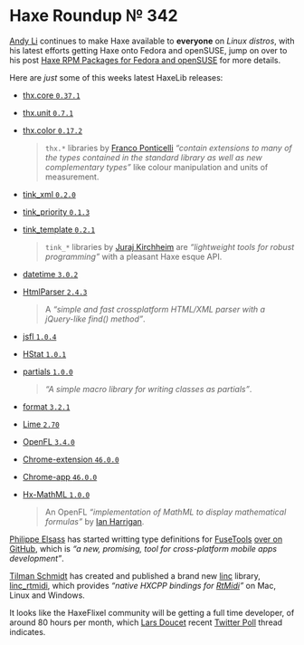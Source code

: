 [_template]: ../templates/roundup.html
[date]: / "2015-10-25 09:41:00"
[modified]: / "2015-10-25 09:41:00"
[published]: / "2015-10-25 09:41:00"
[social]: /img/342/mug.png ""
[“”]: a ""
# Haxe Roundup № 342

[Andy Li][tw5] continues to make Haxe available to **everyone** on _Linux distros_,
with his latest efforts getting Haxe onto Fedora and openSUSE, jump on over to
his post [Haxe RPM Packages for Fedora and openSUSE][l20] for more details.

Here are _just_ some of this weeks latest HaxeLib releases:
	
- [thx.core `0.37.1`][l1]
- [thx.unit `0.7.1`][l2]
- [thx.color `0.17.2`][l3]

    > `thx.*` libraries by [Franco Ponticelli][tw1] _“contain extensions to 
	many of the types contained in the standard library as well as new 
	complementary types”_ like colour manipulation and units of measurement.

- [tink_xml `0.2.0`][l4]
- [tink_priority `0.1.3`][l5]
- [tink_template `0.2.1`][l6]

    > `tink_*` libraries by [Juraj Kirchheim][tw2] are _“lightweight tools for 
	robust programming”_ with a pleasant Haxe esque API.

- [datetime `3.0.2`][l7]
- [HtmlParser `2.4.3`][l8]

    > A _“simple and fast crossplatform HTML/XML parser with a jQuery-like find()
	method”_.

- [jsfl `1.0.4`][l9]
- [HStat `1.0.1`][l10]
- [partials `1.0.0`][l11]

    > _“A simple macro library for writing classes as partials”_.

- [format `3.2.1`][l12]
- [Lime `2.70`][l13]
- [OpenFL `3.4.0`][l14]
- [Chrome-extension `46.0.0`][l15]
- [Chrome-app `46.0.0`][l16]
- [Hx-MathML `1.0.0`][l19]

    > An OpenFL _“implementation of MathML to display mathematical formulas”_ by
	[Ian Harrigan][tw4].

[Philippe Elsass][tw3] has started writting type definitions for [FuseTools][l18]
[over on GitHub][l17], which is _“a new, promising, tool for 
cross-platform mobile apps development”_.

[Tilman Schmidt][tw7] has created and published a brand new [linc][l22] library,
[linc_rtmidi][l23], which provides _“native HXCPP bindings for [RtMidi][l24]”_
on Mac, Linux and Windows.

It looks like the HaxeFlixel community will be getting a full time developer, of 
around 80 hours per month, which [Lars Doucet][l6] recent [Twitter Poll][l21] 
thread indicates.

[tw7]: https://twitter.com/keymaster_ "@keymaster_"
[tw6]: https://twitter.com/larsiusprime "@larsiusprime"
[tw5]: https://twitter.com/andy_li "@andy_li"
[tw4]: https://twitter.com/IanHarrigan1982 "@IanHarrigan1982"
[tw3]: https://twitter.com/elsassph "@elsassph"
[tw2]: https://twitter.com/back2dos "@back2dos"
[tw1]: https://twitter.com/fponticelli "@fponticelli"

[l24]: https://www.music.mcgill.ca/~gary/rtmidi/ "RtMidi C++ Library"
[l23]: https://github.com/KeyMaster-/linc_rtmidi "linc_rtmidi on GitHub"
[l22]: https://snowkit.github.io/linc/ "What is linc?"
[l21]: https://twitter.com/larsiusprime/status/659442560759238656 "HaxeFlixel Twitter Poll"
[l20]: http://blog.onthewings.net/2015/11/01/haxe_rpm_packages_for_fedora_and_opensuse/ "Haxe RPM Packages for Fedora and openSUSE"
[l19]: http://lib.haxe.org/p/hx-mathml/ "Hx-MathML on HaxeLib"
[l18]: https://www.fusetools.com/ "FuseTools for Designers and Developers"
[l17]: https://github.com/elsassph/fusetools-haxe "FuseTools-Haxe on GitHub"
[l16]: http://lib.haxe.org/p/chrome-app "Chrome-app on HaxeLib"
[l15]: http://lib.haxe.org/p/chrome-extension "Chrome-extension on HaxeLib"
[l14]: http://lib.haxe.org/p/openfl "OpenFL on HaxeLib"
[l13]: http://lib.haxe.org/p/lime "Lime on HaxeLib"
[l12]: http://lib.haxe.org/p/format "format on HaxeLib"
[l11]: http://lib.haxe.org/p/partials "partials on HaxeLib"
[l10]: http://lib.haxe.org/p/HStat "HStat on HaxeLib"
[l9]: http://lib.haxe.org/p/jsfl "jsfl on HaxeLib"
[l8]: http://lib.haxe.org/p/HtmlParser "HtmlParser on HaxeLib"
[l7]: http://lib.haxe.org/p/datetime "datetime on HaxeLib"
[l6]: http://lib.haxe.org/p/tink_template "tink_template on HaxeLib"
[l5]: http://lib.haxe.org/p/tink_priority "tink_priority on HaxeLib"
[l4]: http://lib.haxe.org/p/tink_xml "tink_xml on HaxeLib"
[l3]: http://lib.haxe.org/p/thx.color "thx.color on HaxeLib"
[l2]: http://lib.haxe.org/p/thx.unit "thx.unit on HaxeLib"
[l1]: http://lib.haxe.org/p/thx.core "thx.core on HaxeLib"